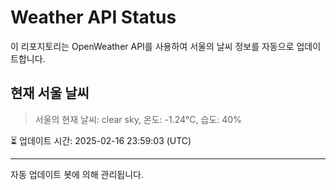 
# Weather API Status

이 리포지토리는 OpenWeather API를 사용하여 서울의 날씨 정보를 자동으로 업데이트합니다.

## 현재 서울 날씨
> 서울의 현재 날씨: clear sky, 온도: -1.24°C, 습도: 40%

⏳ 업데이트 시간: 2025-02-16 23:59:03 (UTC)

---
자동 업데이트 봇에 의해 관리됩니다.
